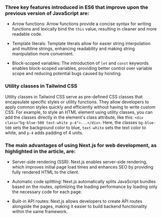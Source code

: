 ### Three key features introduced in ES6 that improve upon the previous version of JavaScript are:

- Arrow functions: Arrow functions provide a concise syntax for writing functions and lexically bind the `this` value, resulting in cleaner and more readable code.

- Template literals: Template literals allow for easier string interpolation and multiline strings, enhancing readability and making string manipulation more convenient.

- Block-scoped variables: The introduction of `let` and `const` keywords enables block-scoped variables, providing better control over variable scope and reducing potential bugs caused by hoisting.

### Utility classes in Tailwind CSS

Utility classes in Tailwind CSS serve as pre-defined CSS classes that encapsulate specific styles or utility functions. They allow developers to apply common styles quickly and efficiently without having to write custom CSS. For example, to style an HTML element using utility classes, you can add the classes directly in the element's class attribute, like this: `<div class="bg-blue-500 text-white p-4">...</div>`. Here, the classes `bg-blue-500` sets the background color to blue, `text-white` sets the text color to white, and `p-4` adds padding of 4 units.

### The main advantages of using Next.js for web development, as highlighted in the article, are:

- Server-side rendering (SSR): Next.js enables server-side rendering, which improves initial page load times and enhances SEO by providing fully rendered HTML to the client.

- Automatic code splitting: Next.js automatically splits JavaScript bundles based on the routes, optimizing the loading performance by loading only the necessary code for each page.

- Built-in API routes: Next.js allows developers to create API routes alongside the pages, making it easier to build backend functionality within the same framework.
